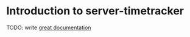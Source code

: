 # Introduction to server-timetracker

TODO: write [great documentation](http://jacobian.org/writing/what-to-write/)

